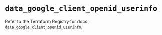 # `data_google_client_openid_userinfo`

Refer to the Terraform Registry for docs: [`data_google_client_openid_userinfo`](https://registry.terraform.io/providers/hashicorp/google/5.18.0/docs/data-sources/client_openid_userinfo).
